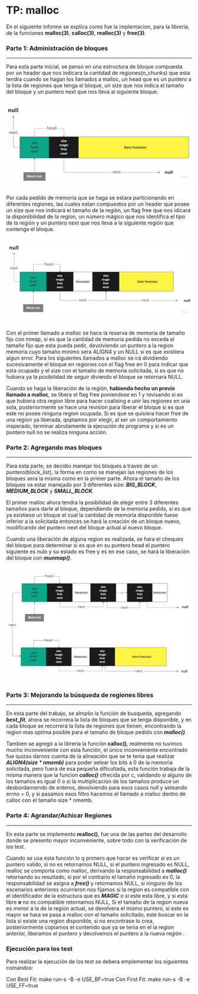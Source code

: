 # **TP: malloc**

En el siguiente informe se explica como fue la implentacíon, para la librería, de la funciones **malloc(3)**, **calloc(3)**, **realloc(3)** y **free(3)**.

### **Parte 1: Administración de bloques**
***

Para esta parte inicial, se penso en una estructura de bloque compuesta por un header que nos indicara la cantidad de regiones(n_chunks) que esta tendra cuando se hagan los llamados a malloc, un head que es un puntero a la lista de regiones que tenga el bloque, un size que nos indica el tamaño del bloque y un puntero next que nos lleva al siguiente bloque.

&nbsp;
![Image text](./images/UML_Diagram.jpg)
&nbsp;

Por cada pedido de memoria que se haga se estara particionando en diferentes regiones, las cuales estan compuestos por un header que posee un size que nos indicará el tamaño de la región, un flag free que nos idicará la disponibilidad de la region, un número mágico que nos identifica el tipo de la región y un puntero next que nos lleva a la siguiente región que contenga el bloque.

&nbsp;
![Image text](./images/UML_Diagram_2.jpeg)
&nbsp;

Con el primer llamado a malloc se hace la reserva de memoria de tamaño fijo con mmap, si es que la cantidad de memoria pedida no exceda el tamaño fijo que esta pueda pedir, devolviendo un puntero a la region memoria cuyo tamaño minimo sera ALIGN4 y un NULL si es que existiera algun error. Para los siguientes llamados a malloc se irá dividiendo sucesivamente el bloque en regiones con el flag free en 0 para indicar que esta ocupado y el size con el tamaño de memoria solicitada, si es que no hubiera ya la posibilidad de seguir diviendo el bloque se retornara NULL.

Cuando se haga la liberación de la región, **habiendo hecho un previo llamado a malloc**, se libera el flag free poniendose en 1 y revisando si es que hubiera otra region libre para hacer coalising e unir las regiones en una sola, posteriormente se hace una revision para liberar el bloque si es que este no posee ninguna region ocupada. Si es que se quisiera hacer free de una region ya liberada, qoptamos por elegir, al ser un comportamiento insperado, terminar abrutamente la ejecución de programa y si es un puntero null no se realiza ninguna acción.

### **Parte 2: Agregando mas bloques**
***
Para esta parte, se decidio manejar los bloques a traves de un puntero(block_list), la forma en como se manejan las regiones de los bloques sera la misma como en la primer parte. Ahora el tamaño de los bloques va estar manejado por 3 diferentes size: ***BIG_BLOCK***, ***MEDIUM_BLOCK*** y ***SMALL_BLOCK***.

El primer malloc ahora tendra la posibilidad de elegir entre 3 diferentes tamaños para darle al bloque, dependiendo de la memoria pedida, si es que ya existiese un bloque el cual la cantidad de memoria disponible fuese inferior a la solicitada entonces se hará la creación de un bloque nuevo, modificando del puntero next del bloque actual al nuevo bloque.

Cuando una liberación de alguna region es realizada, se hara el chequeo del bloque para determinar si es que en su puntero head el puntero siguiente es nulo y su estado es free y es en ese caso, se hará la liberación del bloque con ***munmap()***.

&nbsp;
![Image text](./images/UML_Diagram_3.jpeg)
&nbsp;

### **Parte 3: Mejorando la búsqueda de regiones libres**
***
En esta parte del trabajo, se almplio la función de busqueda, agregando ***best_fit***, ahora se recorrera la lista de bloques que se tenga disponible, y en cada bloque se recorrerá la lista de regiones que tienen, encontrando la region mas optima posible para el tamaño de bloque pedido con ***malloc()***.

Tambien se agregó a la libreria la función **calloc()**, realmente no tuvimos mucho inconveniente con esta función, el único inconveniente encontrado fue quizas darnos cuenta de la alineación que se te tenia que realizar ***ALIGN4(size * nmemb)*** para poder setear los bits a 0 de la memoria solicitada, pero fuera de esa pequeña dificultada, esta función trabaja de la misma manera que la funcion ***calloc()*** ofrecida por c, validando si alguno de los tamaños es igual 0 o si la multiplicación de los tamaños produce un desbordamiendo de enteros, devolviendo para esos casos null y seteando errno = 0, y si pasamos esos filtro hacemos el llamado a malloc dentro de calloc con el tamaño size * nmemb.
&nbsp;
### **Parte 4: Agrandar/Achicar Regiones**
***
En esta parte se implemento **realloc()**, fue una de las partes del desarrollo donde se presento mayor inconveniente, sobre todo con la verificación de los test.

Cuando se usa esta función lo q primero que hacer es verificar si es un puntero valido, si no es retornamos NULL, si el puntero ingresado es NULL, realloc se comporta como malloc, derivando la responsabilidad a ***malloc()*** retornando su resultado, si por el contrario el tamaño ingresado es 0, la responsabilidad se asigna a ***free()*** y retornamos NULL, si ninguno de los escenarios anteriores ocurrieron nos fijamos si la region es compatible con el identificador de la estructura que es ***MAGIC*** o si este esta libre, y si esta libre **o** no es compatible retornamos NULL, Si el tamaño de la region nueva es menor a la de la region actual, se devolvera el mismo puntero, si este es mayor se hara se pasa a malloc con el tamaño solicitado, este buscar en la lista si existe una region disponible, si no encontrase lo crea, posteriormente copiamos el contenido que ya se tenia en el la region anterior, liberamos el puntero y devolvemos el puntero a la nueva región .
&nbsp;
### **Ejecución para los test**
Para realizar la ejecución de los test se debera emplementar los siguientes comandos:

Con Best Fit:   make run-s -B -e USE_BF=true
Con First Fit:  make run-s -B -e USE_FF=true


